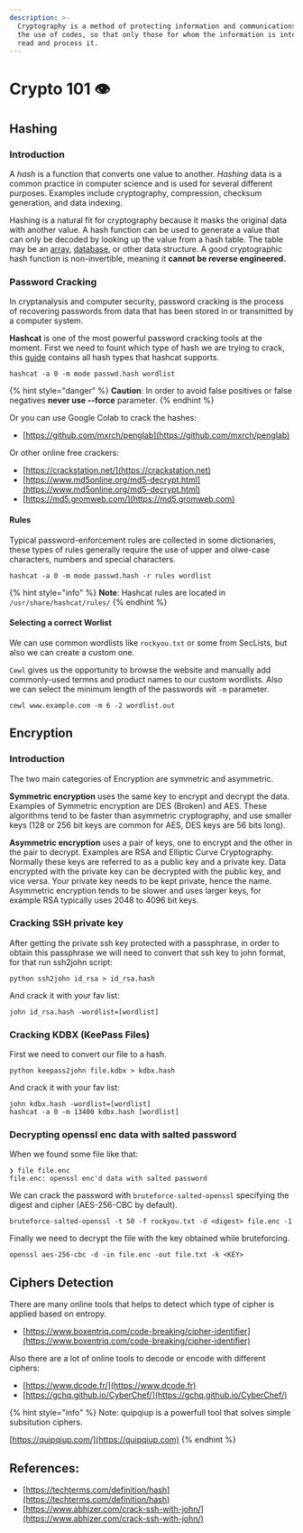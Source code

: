 ```yaml
---
description: >-
  Cryptography is a method of protecting information and communications through
  the use of codes, so that only those for whom the information is intended can
  read and process it.
---
```


# Crypto 101 👁

## Hashing

### **Introduction**

A _hash_ is a function that converts one value to another. _Hashing_ data is a common practice in computer science and is used for several different purposes. Examples include cryptography, compression, checksum generation, and data indexing.

Hashing is a natural fit for cryptography because it masks the original data with another value. A hash function can be used to generate a value that can only be decoded by looking up the value from a hash table. The table may be an [array](https://techterms.com/definition/array), [database](https://techterms.com/definition/database), or other data structure. A good cryptographic hash function is non-invertible, meaning it **cannot be reverse engineered.**

### Password Cracking

In cryptanalysis and computer security, password cracking is the process of recovering passwords from data that has been stored in or transmitted by a computer system.

**Hashcat** is one of the most powerful password cracking tools at the moment. First we need to fount which type of hash we are trying to crack, this [guide](https://hashcat.net/wiki/doku.php?id=example\_hashes) contains all hash types that hashcat supports.

```
hashcat -a 0 -m mode passwd.hash wordlist
```

{% hint style="danger" %}
**Caution**: In order to avoid false positives or false negatives **never use --force** parameter.
{% endhint %}

Or you can use Google Colab to crack the hashes:

* [https://github.com/mxrch/penglab](https://github.com/mxrch/penglab)

Or other online free crackers:

* [https://crackstation.net/](https://crackstation.net)
* [https://www.md5online.org/md5-decrypt.html](https://www.md5online.org/md5-decrypt.html)
* [https://md5.gromweb.com/](https://md5.gromweb.com)

#### Rules

Typical password-enforcement rules are collected in some dictionaries, these types of rules generally require the use of upper and olwe-case characters, numbers and special characters.

```
hashcat -a 0 -m mode passwd.hash -r rules wordlist
```

{% hint style="info" %}
**Note**: Hashcat rules are located in `/usr/share/hashcat/rules/`
{% endhint %}

#### Selecting a correct Worlist

We can use common wordlists like `rockyou.txt` or some from SecLists, but also we can create a custom one.

`Cewl` gives us the opportunity to browse the website and manually add commonly-used termns and product names to our custom wordlists. Also we can select the minimum length of the passwords wit `-m` parameter.

```
cewl www.example.com -m 6 -2 wordlist.out
```

## Encryption

### Introduction

The two main categories of Encryption are symmetric and asymmetric.

**Symmetric encryption** uses the same key to encrypt and decrypt the data. Examples of Symmetric encryption are DES (Broken) and AES. These algorithms tend to be faster than asymmetric cryptography, and use smaller keys (128 or 256 bit keys are common for AES, DES keys are 56 bits long).

**Asymmetric encryption** uses a pair of keys, one to encrypt and the other in the pair to decrypt. Examples are RSA and Elliptic Curve Cryptography. Normally these keys are referred to as a public key and a private key. Data encrypted with the private key can be decrypted with the public key, and vice versa. Your private key needs to be kept private, hence the name. Asymmetric encryption tends to be slower and uses larger keys, for example RSA typically uses 2048 to 4096 bit keys.

### Cracking SSH private key

After getting the private ssh key protected with a passphrase, in order to obtain this passphrase we will need to convert that ssh key to john format, for that run ssh2john script:

```
python ssh2john id_rsa > id_rsa.hash
```

And crack it with your fav list:

```
john id_rsa.hash -wordlist=[wordlist]
```

### Cracking KDBX (KeePass Files)

First we need to convert our file to a hash.

```
python keepass2john file.kdbx > kdbx.hash
```

And crack it with your fav list:

```
john kdbx.hash -wordlist=[wordlist]
hashcat -a 0 -m 13400 kdbx.hash [wordlist]
```

### Decrypting openssl enc data with salted password

When we found some file like that:

```
❯ file file.enc
file.enc: openssl enc'd data with salted password
```

We can crack the password with `bruteforce-salted-openssl` specifying the digest and cipher (AES-256-CBC by default).

```
bruteforce-salted-openssl -t 50 -f rockyou.txt -d <digest> file.enc -1
```

Finally we need to decrypt the file with the key obtained while bruteforcing.

```
openssl aes-256-cbc -d -in file.enc -out file.txt -k <KEY>
```

## Ciphers Detection

There are many online tools that helps to detect which type of cipher is applied based on entropy.

* [https://www.boxentriq.com/code-breaking/cipher-identifier](https://www.boxentriq.com/code-breaking/cipher-identifier)

Also there are a lot of online tools to decode or encode with different ciphers:

* [https://www.dcode.fr/](https://www.dcode.fr)
* [https://gchq.github.io/CyberChef/](https://gchq.github.io/CyberChef/)

{% hint style="info" %}
Note: quipqiup is a powerfull tool that solves simple subsitution ciphers.

[https://quipqiup.com/](https://quipqiup.com)
{% endhint %}

## References:

* [https://techterms.com/definition/hash](https://techterms.com/definition/hash)
* [https://www.abhizer.com/crack-ssh-with-john/](https://www.abhizer.com/crack-ssh-with-john/)
